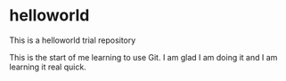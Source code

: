 # helloworld
This is a helloworld trial repository

This is the start of me learning to use Git.
I am glad I am doing it and I am learning it real quick.
